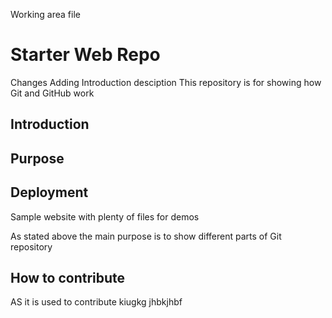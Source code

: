 Working area file
# Starter Web Repo
Changes
Adding Introduction desciption
This repository is for showing how Git and GitHub work
## Introduction
## Purpose
## Deployment 
Sample website with plenty of files for demos


As stated above the main purpose is to show different parts of Git repository

## How to contribute

AS it is used to contribute
kiugkg
jhbkjhbf